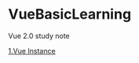 # VueBasicLearning
Vue 2.0 study note

[1.Vue Instance](https://github.com/Blackmegg1/VueBasicLearning/blob/main/Vue%20Instance.md)
